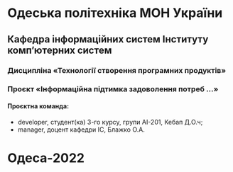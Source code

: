 # Одеська політехніка МОН України 
## Кафедра інформаційних систем Інституту комп’ютерних систем 
### Дисципліна «Технології створення програмних продуктів» 
### Проєкт «Інформаційна підтимка задоволення потреб ...» 
#### Проєктна команда: 
- developer, студент(ка) 3-го курсу, групи АІ-201, Кебап Д.О.ч; 
- manager, доцент кафедри ІС, Блажко О.А. 
# Одеса-2022 

